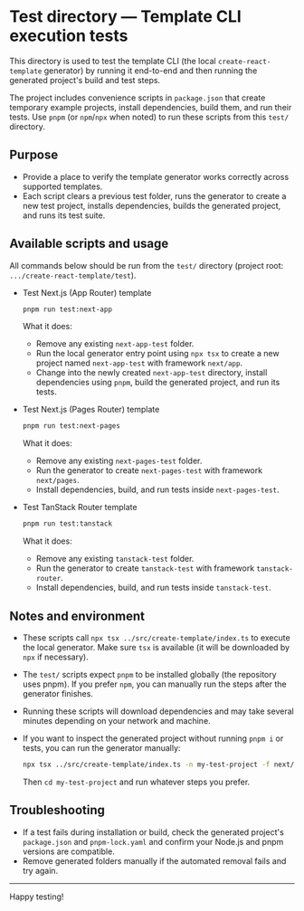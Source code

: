 # Test directory — Template CLI execution tests

This directory is used to test the template CLI (the local
`create-react-template` generator) by running it end-to-end and then running the
generated project's build and test steps.

The project includes convenience scripts in `package.json` that create temporary
example projects, install dependencies, build them, and run their tests. Use
`pnpm` (or `npm`/`npx` when noted) to run these scripts from this `test/`
directory.

## Purpose

- Provide a place to verify the template generator works correctly across
  supported templates.
- Each script clears a previous test folder, runs the generator to create a new
  test project, installs dependencies, builds the generated project, and runs
  its test suite.

## Available scripts and usage

All commands below should be run from the `test/` directory (project root:
`.../create-react-template/test`).

- Test Next.js (App Router) template

    ```bash
    pnpm run test:next-app
    ```

    What it does:
    - Remove any existing `next-app-test` folder.
    - Run the local generator entry point using `npx tsx` to create a new
      project named `next-app-test` with framework `next/app`.
    - Change into the newly created `next-app-test` directory, install
      dependencies using `pnpm`, build the generated project, and run its tests.

- Test Next.js (Pages Router) template

    ```bash
    pnpm run test:next-pages
    ```

    What it does:
    - Remove any existing `next-pages-test` folder.
    - Run the generator to create `next-pages-test` with framework `next/pages`.
    - Install dependencies, build, and run tests inside `next-pages-test`.

- Test TanStack Router template

    ```bash
    pnpm run test:tanstack
    ```

    What it does:
    - Remove any existing `tanstack-test` folder.
    - Run the generator to create `tanstack-test` with framework
      `tanstack-router`.
    - Install dependencies, build, and run tests inside `tanstack-test`.

## Notes and environment

- These scripts call `npx tsx ../src/create-template/index.ts` to execute the
  local generator. Make sure `tsx` is available (it will be downloaded by `npx`
  if necessary).
- The `test/` scripts expect `pnpm` to be installed globally (the repository
  uses pnpm). If you prefer `npm`, you can manually run the steps after the
  generator finishes.
- Running these scripts will download dependencies and may take several minutes
  depending on your network and machine.
- If you want to inspect the generated project without running `pnpm i` or
  tests, you can run the generator manually:

    ```bash
    npx tsx ../src/create-template/index.ts -n my-test-project -f next/app
    ```

    Then `cd my-test-project` and run whatever steps you prefer.

## Troubleshooting

- If a test fails during installation or build, check the generated project's
  `package.json` and `pnpm-lock.yaml` and confirm your Node.js and pnpm versions
  are compatible.
- Remove generated folders manually if the automated removal fails and try
  again.

---

Happy testing!
